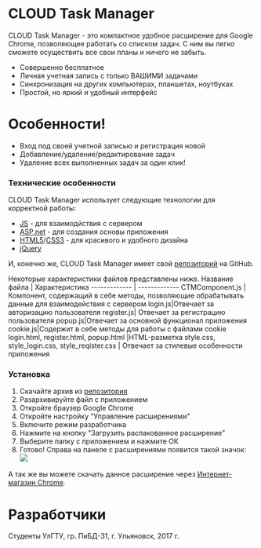  # CLOUD Task Manager 

CLOUD Task Manager - это компактное удобное расширение для Google Chrome, позволяющее работать со списком задач. С ним вы легко сможете осуществить все свои планы и ничего не забыть.  


  - Совершенно бесплатное
  - Личная учетная запись с только ВАШИМИ задачами
  - Синхронизация на других компьютерах, планшетах, ноутбуках
  - Простой, но яркий и удобный интерфейс

# Особенности!

  - Вход под своей учетной записью и регистрация новой
  - Добавление/удаление/редактирование задач
  - Удаление всех выполненных задач за один клик!


### Технические особенности

CLOUD Task Manager использует следующие технологии для корректной работы:

* [JS](js.org) - для взаимодйствия с сервером
* [ASP.net](asp.net) - для создания основы приложения
* [HTML5](http://html5.com/)/[CSS3](css3.com) - для красивого и удобного дизайна
* [jQuery](https://jquery.com)

И, конечно же, CLOUD Task Manager имеет свой [репозиторий](https://github.com/ashette/CLOUD-Task-Manager) на GitHub.  

Некоторые характеристики файлов представлены ниже.
 Название файла | Характеристика 
 ------------- | ------------- 
CTMComponent.js  | Компонент, содержащий в себе методы, позволяющие обрабатывать данные для взаимодействия с сервером
login.js|Отвечает за авторизацию пользователя
register.js| Отвечает за регистрацию пользователя
popup.js|Отвечает за основной функционал приложения
cookie.js|Содержит в себе методы для работы с файлами cookie
login.html, register.html,    popup.html |HTML-разметка
style.css,    style_login.css,    style_reqister.css  | Отвечает за стилевые особенности приложения

### Установка
1. Скачайте архив из [репозитория](https://github.com/ashette/CLOUD-Task-Manager)
2. Разархивируйте файл с приложением
2. Откройте браузер Google Chrome
3. Откройте настройку "Управление расширениями"
4. Включите режим разработчика 
5. Нажмите на кнопку "Загрузить распакованное расширение"
6. Выберите папку с приложением и нажмите ОК
7. Готово! Справа на панеле с расширениями появится такой значок:  ![](https://pp.userapi.com/c840439/v840439245/3c0c1/R1cteF5DtX8.jpg)

А так же вы можете скачать данное расширение через [Интернет-магазин Chrome](https://chrome.google.com/webstore/category/extensions?hl=ru).
 
# Разработчики
Студенты УлГТУ, гр. ПиБД-31, г. Ульяновск, 2017 г.


  
